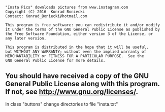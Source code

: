     "Insta Pics" downloads pictures from www.instagram.com
    Copyright (C) 2016  Konrad Boniecki
    Contact: Konrad_Boniecki@hotmail.com

    This program is free software: you can redistribute it and/or modify
    it under the terms of the GNU General Public License as published by
    the Free Software Foundation, either version 3 of the License, or
    any later version.

    This program is distributed in the hope that it will be useful,
    but WITHOUT ANY WARRANTY; without even the implied warranty of
    MERCHANTABILITY or FITNESS FOR A PARTICULAR PURPOSE.  See the
    GNU General Public License for more details.

  You should have received a copy of the GNU General Public License
    along with this program.  If not, see http://www.gnu.org/licenses/.
--------------------------------------------------------------------------------
In class "buttons" change directories  to file "insta.txt"